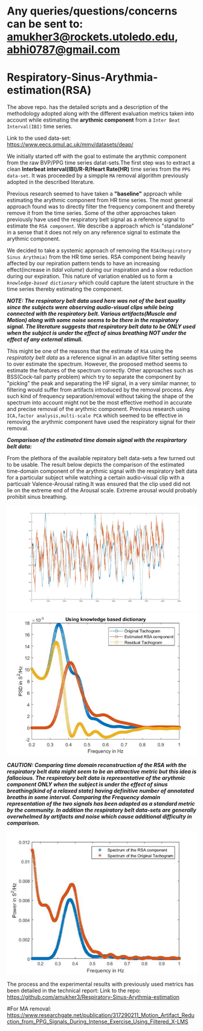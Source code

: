 # Any queries/questions/concerns can be sent to: amukher3@rockets.utoledo.edu, abhi0787@gmail.com

# Respiratory-Sinus-Arythmia-estimation(RSA)

The above repo. has the detailed scripts and a description of the methodology adopted along with the different evaluation metrics taken into account while estimating the **arythmic component** from a `Inter Beat Interval(IBI)` time series.  

Link to the used data-set: https://www.eecs.qmul.ac.uk/mmv/datasets/deap/

We initially started off with the goal to estimate the arythmic component from the raw BVP/PPG time series datat-sets.The first step was to extract a clean **Interbeat interval(IBI)/R-R/Heart Rate(HR)** time series from the `PPG data-set`. It was proceeded by a simpple `MA` removal algorithm previously adopted in the described literature. 

Previous research seemed to have taken a **"baseline"** approach while estimating the arythmic component from HR time series. The most general approach found was to directly filter the frequency component and thereby remove it from the time series. Some of the other approaches taken previously have used the respiratory belt signal as a  reference signal to estimate the `RSA component`. We describe a approach which is "standalone" in a sense that it does not rely on any reference signal to estimate the arythmic component. 

We decided to take a systemic approach of removing the `RSA(Respiratory Sinus Arythmia)` from the HR time series. RSA component being heavily affected by our repiration pattern tends to have an increasing effect(increase in _tidal volume_) during our inspiration and a slow reduction during our expiration. This nature of variation enabled us to form a _`knowledge-based dictionary`_ which could capture the latent structure in the time series thereby estimating the component. 

***NOTE: The respiratory belt data used here was not of the best quality since the subjects were observing audio-visual clips while being connected with the respiratory belt. Various artifacts(Muscle and Motion) along with some noise seems to be there in the respiratory signal. The literature suggests that respiratory belt data to be ONLY used when the subject is under the effect of sinus breathing NOT under the effect of any external stimuli.***

This might be one of the reasons that the estimate of `RSA` using the _respiratoty belt data_ as a reference signal in an adaptive filter setting seems to over estimate the spectrum. However, the proposed method seems to estimate the features of the spectrum correctly. Other approaches such as BSS(Cock-tail party problem) which try to separate the component by "picking" the peak and separating the HF signal, in a very similar manner, to filtering would suffer from artifacts introduced by the removal process. Any such kind of frequency separation/removal without taking the shape of the spectrum into account might not be the most effective method in accurate and precise removal of the arythmic component. Previous research using `ICA,factor analysis,multi-scale PCA` which seemed to be effective in removing the arythmic component have used the respiratory signal for their removal. 

***Comparison of the estimated time domain signal with the respirartory belt data:***

From the plethora of the available repiratory belt data-sets a few turned out to be usable. The result below depicts the comparison of the estimated time-domain component of the arythmic signal with the respiratory belt data for a particular subject while watching a certain audio-visual clip with a particualr Valence-Arousal rating.It was ensured that the clip used did not lie on the extreme end of the Arousal scale. Extreme arousal would probably prohibit sinus breathing. 

![](RSAestimation...jpg)  ![](save2_RSAest_knowledgebased.jpg)

***CAUTION: Comparing time domain reconstruction of the RSA with the respiratory belt data might seem to be an attractive metric but this idea is fallacious. The respiratory belt data is representative of the arythmic component ONLY when the subject is under the effect of sinus breathing(kind of a relaxed state) having definitive number of annotated breaths in some interval. Comparing the Frequency domain representation of the two signals has been adapted as a standard metric by the community. In addition the respiratory belt data-sets are generally overwhelmed by artifacts and noise which cause additional difficulty in comparison.*** 

![Comparison of the Spectrums](SpectrumOfRSA_OriginalTachogram.jpg)

The process and the experimental results with previously used metrics has been detailed in the technical report:
Link to the repo: https://github.com/amukher3/Respiratory-Sinus-Arythmia-estimation 

#For MA removal: https://www.researchgate.net/publication/317290211_Motion_Artifact_Reduction_from_PPG_Signals_During_Intense_Exercise_Using_Filtered_X-LMS
